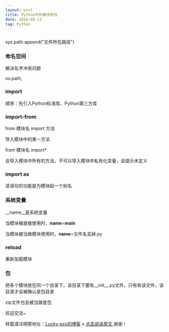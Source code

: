 ```yaml
---
layout: post
title: Python中的模块和包
date: 2018-08-11
tag: Python
---  
```

### 

sys.path.append("文件所在路径")

### 命名空间

解决名字冲突问题

os.path,

### import

顺序：先引入Python标准库、Python第三方库 

### import-from

from 模块名 import 方法

导入模块中的某一方法

from 模块名 import*

会导入模块中所有的方法，不可以导入模块中私有化变量，会提示未定义

### import as

该语句的功能是为模块起一个别名

### 系统变量

__name__是系统变量

当模块被直接使用时，__name__=__main__

当模块被当做模块使用时，__name__=文件名去掉.py

### reload

重新加载模块

### 包

把多个模块放在同一个目录下，该目录下要有__init__.py文件，只有有该文件，该目录才会被确认是包目录

zip文件也会被当做是包

欢迎交流~
  
转载请注明原地址：[Lucky-pxx的博客](http://www.bingoxin.top) » [点击阅读原文](http:http://www.bingoxin.top/2018/08/%E6%A8%A1%E5%9D%97%E5%92%8C%E5%8C%85/),谢谢！
